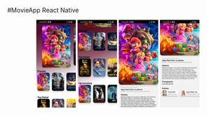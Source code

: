 #MovieApp React Native

<p align="center">
  <img height="200" src="https://github.com/aristiguetam/MovieApp/blob/main/src/assets/principal-movie.jpeg?raw=true" />

  <img height="200" src="https://github.com/aristiguetam/MovieApp/blob/main/src/assets/body-movie.jpeg?raw=true" />
  
  <img height="200" src="https://raw.githubusercontent.com/aristiguetam/MovieApp/main/src/assets/detail-movie.jpeg" />
  
  <img height="200" src="https://github.com/aristiguetam/MovieApp/blob/main/src/assets/detail-body.jpeg?raw=true" />
</p>

